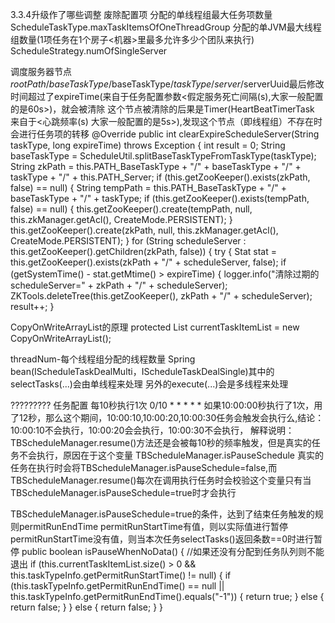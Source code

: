 
3.3.4升级作了哪些调整
废除配置项
分配的单线程组最大任务项数量 ScheduleTaskType.maxTaskItemsOfOneThreadGroup
分配的单JVM最大线程组数量(1项任务在1个房子<机器>里最多允许多少个团队来执行) ScheduleStrategy.numOfSingleServer

调度服务器节点$rootPath/baseTaskType/$baseTaskType/$taskType/server/$serverUuid最后修改时间超过了expireTime(来自于任务配置参数<假定服务死亡间隔(s),大家一般配置的是60s>)，就会被清除
这个节点被清除的后果是Timer(HeartBeatTimerTask 来自于<心跳频率(s) 大家一般配置的是5s>),发现这个节点（即线程组）不存在时会进行任务项的转移
   @Override
    public int clearExpireScheduleServer(String taskType, long expireTime) throws Exception {
        int result = 0;
        String baseTaskType = ScheduleUtil.splitBaseTaskTypeFromTaskType(taskType);
        String zkPath = this.PATH_BaseTaskType + "/" + baseTaskType  + "/" + taskType + "/" + this.PATH_Server;
        if (this.getZooKeeper().exists(zkPath, false) == null) {
            String tempPath = this.PATH_BaseTaskType + "/" + baseTaskType + "/" + taskType;
            if (this.getZooKeeper().exists(tempPath, false) == null) {
                this.getZooKeeper().create(tempPath, null, this.zkManager.getAcl(), CreateMode.PERSISTENT);
            }
            this.getZooKeeper().create(zkPath, null, this.zkManager.getAcl(), CreateMode.PERSISTENT);
        }
        for (String scheduleServer : this.getZooKeeper().getChildren(zkPath, false)) {
            try {
                Stat stat = this.getZooKeeper().exists(zkPath + "/" + scheduleServer, false);
                if (getSystemTime() - stat.getMtime() > expireTime) {
                    logger.info("清除过期的scheduleServer=" + zkPath + "/" + scheduleServer);
                    ZKTools.deleteTree(this.getZooKeeper(), zkPath + "/" + scheduleServer);
                    result++;
                }

CopyOnWriteArrayList的原理
protected List<TaskItemDefine> currentTaskItemList = new CopyOnWriteArrayList<TaskItemDefine>();

threadNum-每个线程组分配的线程数量
Spring bean(IScheduleTaskDealMulti，IScheduleTaskDealSingle)其中的 selectTasks(...)会由单线程来处理
另外的execute(...)会是多线程来处理

?????????
任务配置
每10秒执行1次 0/10 * * * * *
如果10:00:00秒执行了1次，用了12秒，那么这个期间，10:00:10,10:00:20,10:00:30任务会触发会执行么,结论：10:00:10不会执行，10:00:20会会执行，10:00:30不会执行，
解释说明：TBScheduleManager.resume()方法还是会被每10秒的频率触发，但是真实的任务不会执行，原因在于这个变量 TBScheduleManager.isPauseSchedule
真实的任务在执行时会将TBScheduleManager.isPauseSchedule=false,而TBScheduleManager.resume()每次在调用执行任务时会校验这个变量只有当TBScheduleManager.isPauseSchedule=true时才会执行

TBScheduleManager.isPauseSchedule=true的条件，达到了结束任务触发的规则permitRunEndTime
permitRunStartTime有值，则以实际值进行暂停
permitRunStartTime没有值，则当本次任务selectTasks()返回条数==0时进行暂停
 public boolean isPauseWhenNoData() {
        //如果还没有分配到任务队列则不能退出
        if (this.currentTaskItemList.size() > 0 && this.taskTypeInfo.getPermitRunStartTime() != null) {
            if (this.taskTypeInfo.getPermitRunEndTime() == null
                    || this.taskTypeInfo.getPermitRunEndTime().equals("-1")) {
                return true;
            } else {
                return false;
            }
        } else {
            return false;
        }
    }


